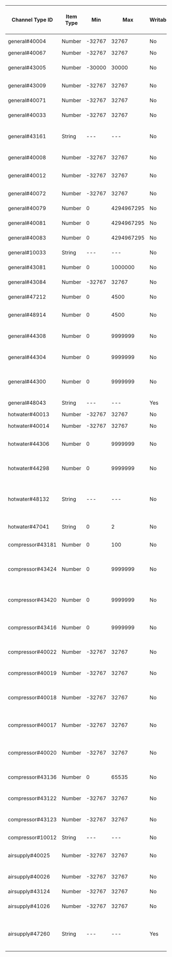 | Channel Type ID | Item Type    | Min          | Max          | Writable | Description                         | Allowed Values (write access)  |
|-----------------|--------------|--------------|--------------|----------|-------------------------------------|--------------------------------|
| general#40004 | Number | -32767 | 32767 | No | BT1 Outdoor Temperature |  |
| general#40067 | Number | -32767 | 32767 | No | BT1 Average |  |
| general#43005 | Number | -30000 | 30000 | No | Degree Minutes (16 bit) |  |
| general#43009 | Number | -32767 | 32767 | No | Calc. Supply S1 |  |
| general#40071 | Number | -32767 | 32767 | No | BT25 Ext. Supply |  |
| general#40033 | Number | -32767 | 32767 | No | BT50 Room Temp S1 |  |
| general#43161 | String | --- | --- | No | External adjustment activated via input S1 |  |
| general#40008 | Number | -32767 | 32767 | No | BT2 Supply temp S1 |  |
| general#40012 | Number | -32767 | 32767 | No | EB100-EP14-BT3 Return temp |  |
| general#40072 | Number | -32767 | 32767 | No | BF1 EP14 Flow |  |
| general#40079 | Number | 0 | 4294967295 | No | EB100-BE3 Current |  |
| general#40081 | Number | 0 | 4294967295 | No | EB100-BE2 Current |  |
| general#40083 | Number | 0 | 4294967295 | No | EB100-BE1 Current |  |
| general#10033 | String | --- | --- | No | Int. el.add. blocked |  |
| general#43081 | Number | 0 | 1000000 | No | Tot. op.time add. |  |
| general#43084 | Number | -32767 | 32767 | No | Int. el.add. Power |  |
| general#47212 | Number | 0 | 4500 | No | Max int add. power |  |
| general#48914 | Number | 0 | 4500 | No | Max int add. power, SG Ready |  |
| general#44308 | Number | 0 | 9999999 | No | Heat Meter - Heat Cpr EP14 |  |
| general#44304 | Number | 0 | 9999999 | No | Heat Meter - Pool Cpr EP14 |  |
| general#44300 | Number | 0 | 9999999 | No | Heat Meter - Heat Cpr and Add EP14 |  |
| general#48043 | String | --- | --- | Yes | vacation mode | 0=off, 10=on |
| hotwater#40013 | Number | -32767 | 32767 | No | BT7 HW Top |  |
| hotwater#40014 | Number | -32767 | 32767 | No | BT6 HW Load |  |
| hotwater#44306 | Number | 0 | 9999999 | No | Heat Meter - HW Cpr EP14 |  |
| hotwater#44298 | Number | 0 | 9999999 | No | Heat Meter - HW Cpr and Add EP14 |  |
| hotwater#48132 | String | --- | --- | No | Temporary Lux | 0=Off, 1=3h, 2=6h, 3=12h, 4=One time increase |
| hotwater#47041 | String | 0 | 2 | No | Hot water mode | 0=Economy, 1=Normal, 2=Luxury |
| compressor#43181 | Number | 0 | 100 | No | Chargepump speed |  |
| compressor#43424 | Number | 0 | 9999999 | No | Tot. HW op.time compr. EB100-EP14 |  |
| compressor#43420 | Number | 0 | 9999999 | No | Tot. op.time compr. EB100-EP14 |  |
| compressor#43416 | Number | 0 | 9999999 | No | Compressor starts EB100-EP14 |  |
| compressor#40022 | Number | -32767 | 32767 | No | EB100-EP14-BT17 Suction |  |
| compressor#40019 | Number | -32767 | 32767 | No | EB100-EP14-BT15 Liquid Line |  |
| compressor#40018 | Number | -32767 | 32767 | No | EB100-EP14-BT14 Hot Gas Temp |  |
| compressor#40017 | Number | -32767 | 32767 | No | EB100-EP14-BT12 Condensor Out |  |
| compressor#40020 | Number | -32767 | 32767 | No | EB100-BT16 Evaporator temp |  |
| compressor#43136 | Number | 0 | 65535 | No | Compressor Frequency, Actual |  |
| compressor#43122 | Number | -32767 | 32767 | No | Compr. current min.freq. |  |
| compressor#43123 | Number | -32767 | 32767 | No | Compr. current max.freq. |  |
| compressor#10012 | String | --- | --- | No | Compressor blocked |  |
| airsupply#40025 | Number | -32767 | 32767 | No | BT20 Exhaust air temp. 1 |  |
| airsupply#40026 | Number | -32767 | 32767 | No | BT21 Vented air temp. 1 |  |
| airsupply#43124 | Number | -32767 | 32767 | No | Airflow ref. |  |
| airsupply#41026 | Number | -32767 | 32767 | No | EB100-Adjusted BS1 Air flow |  |
| airsupply#47260 | String | --- | --- | Yes | Current fan speed | 0=normal, 1=speed 1, 2=speed 2, 3=speed 3, 4=speed 4 |
